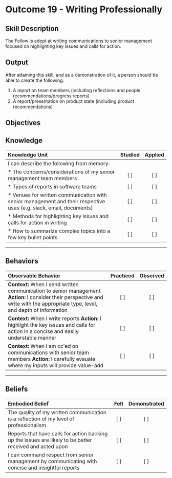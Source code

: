 # Outcome 19 - Writing Professionally

**Skill Description**
----------
The Fellow is adept at writing communications to senior management focused on highlighting key issues and calls for action.

**Output**
----------
After attaining this skill, and as a demonstration of it, a person should be able to create the following:

1. A report on  team members (including reflections and people recommendations/progress reports)
2. A report/presentation on product state (including product recommendations)


**Objectives**
----------
## **Knowledge**


| Knowledge Unit   |      Studied      | Applied |
|:-------------|:------------------:|:--------:|
| I can describe the following from memory: | | |
| * The concerns/considerations of my senior management team members | [ ] | [ ]  |
| * Types of reports in software teams | [ ] | [ ]  |
| * Venues for written communication with senior management and their respective uses (e.g. slack, email, documents) | [ ] | [ ]  |
| * Methods for highlighting key issues and calls for action in writing | [ ] | [ ]  |
| * How to summarize complex topics into a few key bullet points | [ ] | [ ]  |

----------


## **Behaviors**

| Observable Behavior   |      Practiced      | Observed |
|:-------------|:------------------:|:--------:|
| **Context:** When I send written communication to senior management **Action:** I consider their perspective and write with the appropriate type, level, and depth of information |   [ ]   |   [ ]  |
| **Context:** When I write reports **Action:** I highlight the key issues and calls for action in a concise and easily understable manner |   [ ]   |   [ ]  |
| **Context:** When I am cc'ed on communications with senior team members **Action:** I carefully evauate where my inputs will provide value-add |   [ ]   |   [ ]  |

----------


## **Beliefs**


| Embodied Belief   |      Felt      | Demonstrated |
|:-------------|:------------------:|:--------:|
| The quality of my written communication is a reflection of my level of professionalism | [ ] | [ ]  |
| Reports that have calls for action backing up the issues are likely to be better received and acted upon | [ ] | [ ]  |
| I can command respect from senior management by communicating with concise and insightful reports | [ ] | [ ]  |

